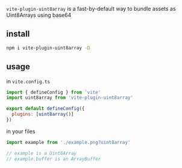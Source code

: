 `vite-plugin-uint8array` is a fast-by-default way to bundle assets as Uint8Arrays using base64

## install

```sh
npm i vite-plugin-uint8array -D
```

## usage

in `vite.config.ts`

```js
import { defineConfig } from 'vite'
import uint8array from 'vite-plugin-uint8array'

export default defineConfig({
  plugins: [uint8array()]
})
```

in your files

```js
import example from './example.png?uint8array'

// example is a Uint8Array
// example.buffer is an ArrayBuffer
```
